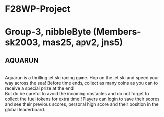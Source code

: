 # F28WP-Project
# Group-3, nibbleByte (Members- sk2003, mas25, apv2, jns5)
<h2><strong>AQUARUN</strong></h2><br>
Aquarun is a thrilling jet ski racing game. Hop on the jet ski and speed your way across the sea! Before time ends, collect as many coins as you can to receive a special prize at the end! <br> 
But do be careful to avoid the incoming obstacles and do not forget to collect the fuel tokens for extra time!!
Players can login to save their scores and see their previous scores, personal high score and their position in the global leaderboard.
